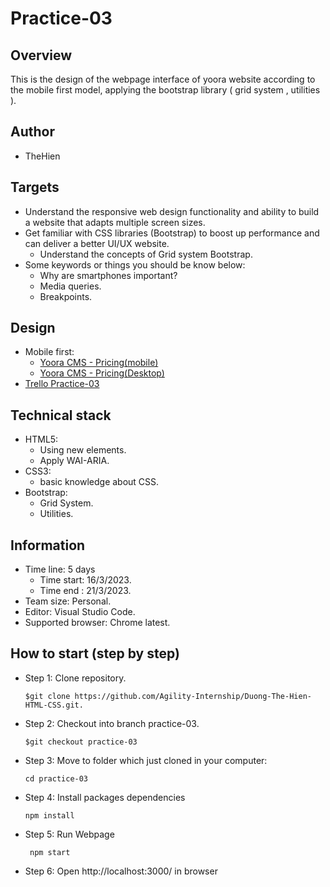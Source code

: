 # Practice-03
## Overview
This is the design of the webpage interface of yoora website according to the mobile first model, applying the bootstrap library ( grid system , utilities ).
## Author
- TheHien
## Targets
- Understand the responsive web design functionality and ability to build a website that adapts multiple screen sizes.
- Get familiar with CSS libraries (Bootstrap) to boost up performance and can deliver a better UI/UX website.
    - Understand the concepts of Grid system Bootstrap.
- Some keywords or things you should be know below:
    - Why are smartphones important?
    - Media queries.
    - Breakpoints.
## Design
- Mobile first:
  - [Yoora CMS - Pricing(mobile)](https://www.figma.com/proto/vxpGwXCoCTOmemQ77z9UYB/Yoora-CMS?node-id=0-764&scaling=min-zoom&page-id=0%3A1)
  - [Yoora CMS - Pricing(Desktop)](https://www.figma.com/proto/vxpGwXCoCTOmemQ77z9UYB/Yoora-CMS?node-id=0-2213&scaling=min-zoom&page-id=0%3A1)
- [Trello Practice-03](https://trello.com/b/w335SKeb/html-css-practice-03)

## Technical stack
- HTML5:
    - Using new elements.
    - Apply WAI-ARIA.
- CSS3:
    - basic knowledge about CSS.
- Bootstrap:
    - Grid System.
    - Utilities.
## Information
- Time line: 5 days
    - Time start: 16/3/2023.
    - Time end : 21/3/2023.
- Team size: Personal.
- Editor: Visual Studio Code.
- Supported browser: Chrome latest.
## How to start (step by step)
- Step 1: Clone repository.
    ~~~
    $git clone https://github.com/Agility-Internship/Duong-The-Hien-HTML-CSS.git.
    ~~~
- Step 2: Checkout into branch practice-03.
    ~~~
    $git checkout practice-03
    ~~~
- Step 3: Move to folder which just cloned in your computer:
    ~~~
    cd practice-03
    ~~~
- Step 4: Install packages dependencies
    ~~~
    npm install
    ~~~
- Step 5: Run Webpage
    ~~~
     npm start
    ~~~
- Step 6: Open http://localhost:3000/ in browser
